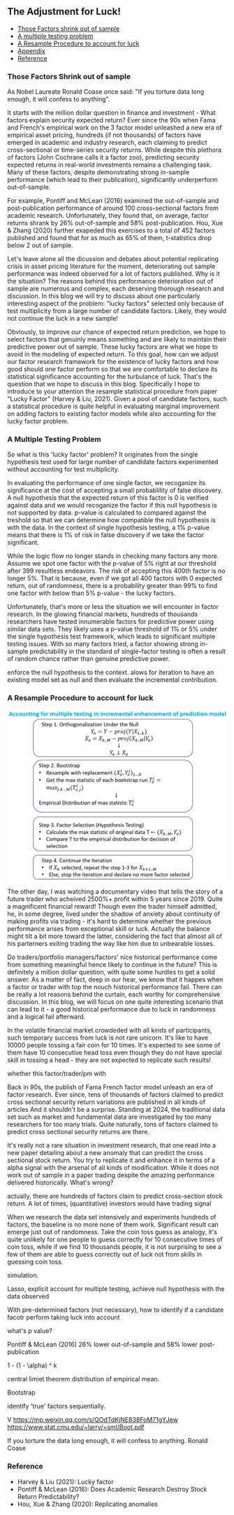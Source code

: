 #

## The Adjustment for Luck!

- [Those Factors shrink out of sample](#introduction)
- [A multiple testing problem](#mul)
- [A Resample Procedure to account for luck](#resample)
- [Appendix](#appendix)
- [Reference](#ref)

### Those Factors Shrink out of sample <a name="introduction"></a>


As Nobel Laureate Ronald Coase once said: "If you torture data long enough, it will confess to anything".

It starts with the million dollar question in finance and investment - What factors explain security expected return? Ever since the 90s when Fama and French's empirical work on the 3 factor model unleashed a new era of empirical asset pricing, hundreds (if not thousands) of factors have emerged in academic and industry research, each claiming to predict cross-sectional or time-series security returns. While despite this plethora of factors (John Cochrane calls it a factor zoo), predicting security expected returns in real-world investments remains a challenging task. Many of these factors, despite demonstrating strong in-sample performance (which lead to their publication), significantly underperform out-of-sample.

For example, Pontiff and McLean (2016) examined the out-of-sample and post-publication performance of around 100 cross-sectional factors from academic research. Unfortunately, they found that, on average, factor returns shrank by 26% out-of-sample and 58% post-publication. Hou, Xue & Zhang (2020) further exapeded this exercises to a total of 452 factors published and found that for as much as 65% of them,  t-statistics drop below 2 out of sample.

Let's leave alone all the dicussion and debates about potential replicating crisis in asset pricing literature for the moment, deteriorating out sample performance was indeed observed for a lot of factors published. Why is it the situation? The reasons behind this performance deterioration out of sample are numerous and complex, each deserving thorough research and discussion. In this blog we will try to discuss about one particularly interesting aspect of the problem: "lucky factors" selected only because of test multiplicity from a large number of candidate factors. Likely, they would not continue the luck in a new sample!

Obviously, to improve our chance of expected return prediction, we hope to select factors that genuinly means something and are likely to maintain their predictive power out of sample. These lucky factors are what we hope to avoid in the modeling of expected return. To this goal, how can we adjust our factor research framework for the existence of lucky factors and how good should one factor perform so that we are comfortable to declare its statistical significance accounting for the turbulance of luck. That's the question that we hope to discuss in this blog. Specifically I hope to introduce to your attention the resample statistical procedure from paper "Lucky Factor" (Harvey & Liu, 2021). Given a pool of candidate factors, such a statistical procedure is quite helpful in evaluating marginal improvement on adding factors to existing factor models while also accounting for the lucky factor problem.


### A Multiple Testing Problem <a name="mul"></a>

So what is this 'lucky factor' problem? It originates from the single hypothesis test used for large number of candidate factors experimented without accounting for test multiplicity. 

In evaluating the performance of one single factor, we recoganize its significance at the cost of accepting a small probablility of false discovery. A null hypothesis that the expected return of this factor is 0 is verified against data and we would recoganize the factor if this null hypothesis is not supported by data. p-value is calculated to compared against the treshold so that we can determine how compatible the null hypothesis is with the data. In the context of single hypothesis testing, a 1% p-value means that there is 1% of risk in false discovery if we take the factor significant.

While the logic flow no longer stands in checking many factors any more. Assume we spot one factor with the p-value of 5% right at our threshold after 399 resultless endeavors. The risk of accepting this 400th factor is no longer 5%. That is because, even if we got all 400 factors with 0 expected return, out of randomness, there is a probability greater than 99% to find one factor with below than 5% p-value - the lucky factors.

Unfortunately, that's more or less the situation we will encounter in factor research. In the glowing financial markets, hundreds of thousands researchers have tested innumerable factors for predictive power using similar data sets. They likely uses a p-value threshold of 1% or 5% under the single hypothesis test framework, which leads to significant multiple testing issues. With so many factors tried, a factor showing strong in-sample predictability in the standard of single-factor testing is often a result of random chance rather than genuine predictive power.



enforce the null hypothesis to the context. alows for iteration to have an existing model set as null and then evaluate the incremental contribution.


### A Resample Procedure to account for luck <a name="resample"></a>



![Lucky_Sharpe](https://raw.githubusercontent.com/SkyBlueRW/SkyBlueRW.github.io/main/_posts/asset/factor_zoo_bootstrap.png)



The other day, I was watching a documentary video that tells the story of a future trader who acheived 2500%+ profit within 5 years since 2019. Quite a magnificent financial reward! Though even the trader himself admitted, he, in some degree, lived under the shadow of anxiety about continuity of making profits via trading - it's hard to determine whether the previous performance arises from exceptional skill or luck. Actually the balance might tilt a bit more toward the latter, considering the fact that almost all of his parterners exiting trading the way like him due to unbearable losses.

Do traders/portfolio managers/factors' nice historical performance come from something meaningful hence likely to continue in the future? This is definitely a million dollar question, with quite some hurdles to get a solid answer. As a matter of fact, deep in our hear, we know that it happes when a factor or trader with top the nouch historical performance fail. There can be really a lot reasons behind the curtain, each worthy for comprehensive discussion. In this blog, we will focus on one quite interesting scenario that can lead to it - a good historical performance due to luck in randomness and a logical fail afterward.



In the volatile financial market crowdeded with all kinds of participants, such temporary success from luck is not rare unicorn. It's like to have 10000 people tossing a fair coin for 10 times. It's expected to see some of them have 10 consecutive head toss even though they do not have special skill in tossing a head - they are not expected to replicate such results!

whether this factor/trader/pm with

Back in 90s, the publish of Fama French factor model unleash an era of factor research. Ever since, tens of thousands of factors claimed to predict cross sectional security return variations are published in all kinds of articles 
And it shouldn't be a surprise. Standing at 2024, the traditional data set such as market and fundamental data are investigated by too many researchers for too many trials. Quite naturally, tons of factors claimed to predict cross sectional security returns are there.

















It's really not a rare situation in investment research, that one read into a new paper detailing about a new anomaly that can predict the cross sectional stock return. You try to replicate it and enhance it in terms of a alpha signal with the arsenal of all kinds of modification. While it does not work out of sample in a paper trading despite the amazing performance delivered historically. What's wrong?

actually, there are hundreds of factors claim to predict cross-section stock return. A lot of times, (quantitative) investors would have trading signal 


When we research the data set intensively and experiments hundreds of factors, the baseline is no more none of them work. Significant result can emerge just out of randomness. Take the coin toss guess as analogy, it's quite unlikely for one people to guess correctly for 10 consecutive times of coin toss, while if we find 10 thousands people, it is not surprising to see a few of them are able to guess correctly out of luck not from skills in guessing coin toss.

simulation. 

Lasso, explicit account for multiple testing, achieve null hypothesis with the data observed

With pre-determined factors (not necessary), how to identify if a candidate facotr perform taking luck into account

what's p value?

Pontiff & McLean (2016) 26% lower out-of-sample and 58% lower post-publication

1 - (1 - \alpha) ^ k

central limiet theorem distribution of empirical mean. 

Bootstrap

identify 'true' factors sequentially.

V
https://mp.weixin.qq.com/s/QOdTdKjNE838FoM71gYJew
https://www.stat.cmu.edu/~larry/=sml/Boot.pdf

If you torture the data long enough, it will confess to anything. Ronald Coase

### Reference <a name="ref"></a>
- Harvey & Liu (2021): Lucky factor
- Pontiff & McLean (2016): Does Academic Research Destroy Stock Return Predictability?
- Hou, Xue & Zhang (2020): Replicating anomalies


